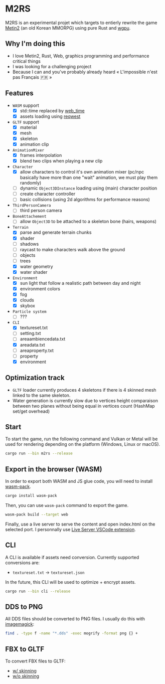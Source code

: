 # M2RS

M2RS is an experimental projet which targets to entierly rewrite the game [Metin2](https://fr.wikipedia.org/wiki/Metin2) (an old Korean MMORPG) using pure Rust and [wgpu](https://github.com/gfx-rs/wgpu).

## Why I'm doing this

- I love Metin2, Rust, Web, graphics programming and performance critical things
- I was looking for a challenging project
- Because I can and you've probably already heard « L'impossible n'est pas Français 🇫🇷 »

## Features
- `WASM` support
  - [x] std::time replaced by [web_time](https://docs.rs/web-time/latest/web_time/) 
  - [x] assets loading using [reqwest](https://docs.rs/reqwest/latest/reqwest/) 
- `GLTF` support
  - [x] material
  - [x] mesh
  - [x] skeleton
  - [x] animation clip
- `AnimationMixer`
  - [x] frames interpolation
  - [x] blend two clips when playing a new clip
- `Character`
  - [x] allow characters to control it's own animation mixer (pc/npc basically have more than one "wait" animation, we must play them randomly)
  - [ ] dynamic `Object3DInstance` loading using (main) character position
  - [ ] create character controller
  - [ ] basic collisions (using 2d algorithms for performance reasons)
- `ThirdPersonCamera`
  - [ ] third person camera
- `BoneAttachement`
  - [ ] allow `Object3D` to be attached to a skeleton bone (hairs, weapons)
- `Terrain`
  - [x] parse and generate terrain chunks
  - [x] shader
  - [ ] shadows
  - [ ] raycast to make characters walk above the ground
  - [ ] objects
  - [ ] trees
  - [x] water geometry
  - [x] water shader
- `Environment`
  - [x] sun light that follow a realistic path between day and night 
  - [x] environment colors
  - [x] fog
  - [x] clouds
  - [x] skybox
- `Particle system`
  - [ ] ???

- `CLI`
  - [x] textureset.txt
  - [ ] setting.txt
  - [ ] areaambiencedata.txt
  - [x] areadata.txt
  - [ ] areaproperty.txt
  - [ ] property
  - [x] environment

## Optimization track
- `GLTF` loader currently produces 4 skeletons if there is 4 skinned mesh linked to the same skeleton.
- Water generation is currently slow due to vertices height comparaison between two planes without being equal in vertices count (HashMap set/get overhead)

## Start

To start the game, run the following command and Vulkan or Metal will be used for rendering depending on the platform (Windows, Linux or macOS).

```bash
cargo run --bin m2rs --release
```

## Export in the browser (WASM)

In order to export both WASM and JS glue code, you will need to install [wasm-pack](https://github.com/rustwasm/wasm-pack).

```bash
cargo install wasm-pack
```

Then, you can use `wasm-pack` command to export the game.

```bash
wasm-pack build --target web
```

Finally, use a live server to serve the content and open index.html on the selected port. I personnally use [Live Server VSCode extension](https://marketplace.visualstudio.com/items?itemName=ritwickdey.LiveServer).


## CLI

A CLI is available if assets need conversion. Currently supported conversions are:
- `textureset.txt` -> `textureset.json`

In the future, this CLI will be used to optimize + encrypt assets.

```bash
cargo run --bin cli --release
```

## DDS to PNG
All DDS files should be converted to PNG files. I usually do this with [imagemagick](https://imagemagick.org/):
```bash
find . -type f -name "*.dds" -exec mogrify -format png {} +
```

## FBX to GLTF
To convert FBX files to GLTF:
- [w/ skinning](https://github.com/BabylonJS/Exporters/releases)
- [w/o skinning](https://github.com/facebookincubator/FBX2glTF/releases)